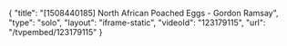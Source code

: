 {
    "title": "[1508440185] North African Poached Eggs - Gordon Ramsay",
    "type": "solo",
    "layout": "iframe-static",
    "videoId": "123179115",
    "url": "\/tvpembed\/123179115"
}